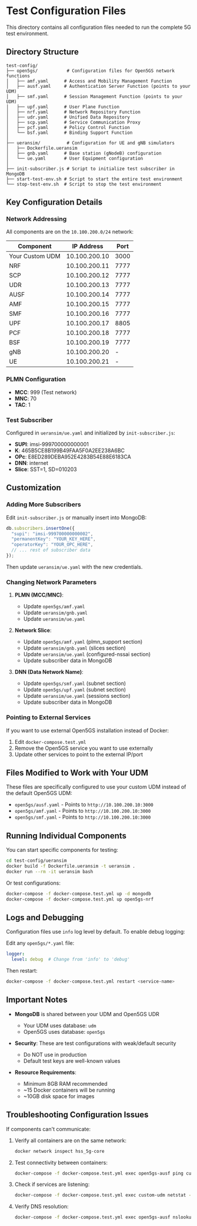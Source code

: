 # Test Configuration Files

This directory contains all configuration files needed to run the complete 5G test environment.

## Directory Structure

```
test-config/
├── open5gs/           # Configuration files for Open5GS network functions
│   ├── amf.yaml      # Access and Mobility Management Function
│   ├── ausf.yaml     # Authentication Server Function (points to your UDM)
│   ├── smf.yaml      # Session Management Function (points to your UDM)
│   ├── upf.yaml      # User Plane Function
│   ├── nrf.yaml      # Network Repository Function
│   ├── udr.yaml      # Unified Data Repository
│   ├── scp.yaml      # Service Communication Proxy
│   ├── pcf.yaml      # Policy Control Function
│   └── bsf.yaml      # Binding Support Function
│
├── ueransim/          # Configuration for UE and gNB simulators
│   ├── Dockerfile.ueransim
│   ├── gnb.yaml      # Base station (gNodeB) configuration
│   └── ue.yaml       # User Equipment configuration
│
├── init-subscriber.js # Script to initialize test subscriber in MongoDB
├── start-test-env.sh # Script to start the entire test environment
└── stop-test-env.sh  # Script to stop the test environment
```

## Key Configuration Details

### Network Addressing

All components are on the `10.100.200.0/24` network:

| Component | IP Address | Port |
|-----------|------------|------|
| Your Custom UDM | 10.100.200.10 | 3000 |
| NRF | 10.100.200.11 | 7777 |
| SCP | 10.100.200.12 | 7777 |
| UDR | 10.100.200.13 | 7777 |
| AUSF | 10.100.200.14 | 7777 |
| AMF | 10.100.200.15 | 7777 |
| SMF | 10.100.200.16 | 7777 |
| UPF | 10.100.200.17 | 8805 |
| PCF | 10.100.200.18 | 7777 |
| BSF | 10.100.200.19 | 7777 |
| gNB | 10.100.200.20 | - |
| UE | 10.100.200.21 | - |

### PLMN Configuration

- **MCC**: 999 (Test network)
- **MNC**: 70
- **TAC**: 1

### Test Subscriber

Configured in `ueransim/ue.yaml` and initialized by `init-subscriber.js`:

- **SUPI**: imsi-999700000000001
- **K**: 465B5CE8B199B49FAA5F0A2EE238A6BC
- **OPc**: E8ED289DEBA952E4283B54E88E6183CA
- **DNN**: internet
- **Slice**: SST=1, SD=010203

## Customization

### Adding More Subscribers

Edit `init-subscriber.js` or manually insert into MongoDB:

```javascript
db.subscribers.insertOne({
  "supi": "imsi-999700000000002",
  "permanentKey": "YOUR_KEY_HERE",
  "operatorKey": "YOUR_OPC_HERE",
  // ... rest of subscriber data
});
```

Then update `ueransim/ue.yaml` with the new credentials.

### Changing Network Parameters

1. **PLMN (MCC/MNC)**:
   - Update `open5gs/amf.yaml`
   - Update `ueransim/gnb.yaml`
   - Update `ueransim/ue.yaml`

2. **Network Slice**:
   - Update `open5gs/amf.yaml` (plmn_support section)
   - Update `ueransim/gnb.yaml` (slices section)
   - Update `ueransim/ue.yaml` (configured-nssai section)
   - Update subscriber data in MongoDB

3. **DNN (Data Network Name)**:
   - Update `open5gs/smf.yaml` (subnet section)
   - Update `open5gs/upf.yaml` (subnet section)
   - Update `ueransim/ue.yaml` (sessions section)
   - Update subscriber data in MongoDB

### Pointing to External Services

If you want to use external Open5GS installation instead of Docker:

1. Edit `docker-compose.test.yml`
2. Remove the Open5GS service you want to use externally
3. Update other services to point to the external IP/port

## Files Modified to Work with Your UDM

These files are specifically configured to use your custom UDM instead of the default Open5GS UDM:

- `open5gs/ausf.yaml` - Points to `http://10.100.200.10:3000`
- `open5gs/amf.yaml` - Points to `http://10.100.200.10:3000`
- `open5gs/smf.yaml` - Points to `http://10.100.200.10:3000`

## Running Individual Components

You can start specific components for testing:

```bash
cd test-config/ueransim
docker build -f Dockerfile.ueransim -t ueransim .
docker run --rm -it ueransim bash
```

Or test configurations:

```bash
docker-compose -f docker-compose.test.yml up -d mongodb
docker-compose -f docker-compose.test.yml up open5gs-nrf
```

## Logs and Debugging

Configuration files use `info` log level by default. To enable debug logging:

Edit any `open5gs/*.yaml` file:
```yaml
logger:
  level: debug  # Change from 'info' to 'debug'
```

Then restart:
```bash
docker-compose -f docker-compose.test.yml restart <service-name>
```

## Important Notes

- **MongoDB** is shared between your UDM and Open5GS UDR
  - Your UDM uses database: `udm`
  - Open5GS uses database: `open5gs`

- **Security**: These are test configurations with weak/default security
  - Do NOT use in production
  - Default test keys are well-known values

- **Resource Requirements**:
  - Minimum 8GB RAM recommended
  - ~15 Docker containers will be running
  - ~10GB disk space for images

## Troubleshooting Configuration Issues

If components can't communicate:

1. Verify all containers are on the same network:
   ```bash
   docker network inspect hss_5g-core
   ```

2. Test connectivity between containers:
   ```bash
   docker-compose -f docker-compose.test.yml exec open5gs-ausf ping custom-udm
   ```

3. Check if services are listening:
   ```bash
   docker-compose -f docker-compose.test.yml exec custom-udm netstat -tlnp
   ```

4. Verify DNS resolution:
   ```bash
   docker-compose -f docker-compose.test.yml exec open5gs-ausf nslookup custom-udm
   ```


